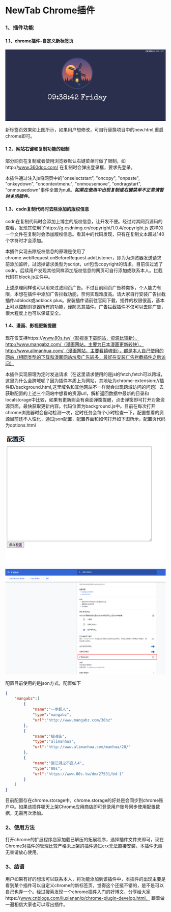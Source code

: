 # NewTab Chrome插件

### 1、插件功能

#### 1.1、chrome插件-自定义新标签页

![image-20210730093942235](https://raw.githubusercontent.com/xbingo2/readmeImg/main/crxNewTabImg/image-20210730093942235.png)

新标签页效果如上图所示，如果用户想修改，可自行替换项目中的new.html,重启chrome即可。

#### 1.2、网站右键和复制功能的限制

部分网页在复制或者使用浏览器默认右键菜单时做了限制，如http://www.360doc.com/ 在复制时会弹出登录框，要求先登录。

本插件通过注入js将网页中的"onselectstart", "oncopy", "onpaste", "onkeydown", "oncontextmenu", "onmousemove", "ondragstart", "onmousedown"事件全置为null。***如果在使用中出现复制或右键菜单不正常请暂时关闭插件。***

#### 1.3、csdn复制代码时去除添加的版权信息

csdn在复制代码时会添加上博主的版权信息，让开发不便。经过对其网页源码的查看，发现其使用了https://g.csdnimg.cn/copyright/1.0.4/copyright.js 这样的一个文件在复制时会添加版权信息。看其中的代码发现，只有在复制文本超过140个字符时才会添加。

本插件实现去除版权信息的原理是使用了chrome.webRequest.onBeforeRequest.addListener，即为为浏览器发送请求前添加监听，过滤掉请求类型为script，url包含copyright的请求。目前仅过滤了csdn，后续用户发现其他同样添加版权信息的网页可自行添加或联系本人。拦截代码在block.js文件中。

上述原理同样也可以用来过滤网页广告。不过目前网页广告种类多，个人能力有限，本想在插件中添加广告拦截功能，奈何实现难度高。请大家自行安装广告拦截插件adblock或adblock plus。安装插件请前往官网下载，插件的权限很高，基本上可以控制浏览器所有的功能，谨防恶意插件。广告拦截插件不仅可以去除广告，很大程度上也可以保证安全。

#### 1.4、漫画、影视更新提醒

现在仅支持https://www.80s.tw/（影视类下载网站，资源比较新）、http://www.mangabz.com/（漫画网站，主要为日本漫画更新较快）、http://www.alimanhua.com/（漫画网站，主要看镇魂街），都是本人自己使用的网站（相同类型的下载和漫画网站垃圾广告较多，最好在安装广告拦截插件之后访问）

本插件实现原理为定时发送请求（在这里请求使用的是js的fetch,fetch可以跨域，这里为什么会跨域呢？因为插件本质上为网站，其地址为chrome-extension://插件ID/background.html,这里域名和其他网站不一样就会出现跨域访问的问题）去获取配置的上述三个网站中想看的资源url，解析返回数据中最新的目录和localstorage中比较，如果有更新则会有桌面弹窗提醒，点击弹窗即可打开对象资源页面，最快获取更新内容。代码位置为background.js中。目前在每次打开chrome浏览器时会自动检测一次，定时任务会每个小时检查一下。配置想看的资源目前还不人性化，通过json配置，配置界面和如何打开如下图所示，配置页代码为options.html

![image-20210730101943492](https://raw.githubusercontent.com/xbingo2/readmeImg/main/crxNewTabImg/image-20210730101943492.png)

![image-20210730102103058](https://raw.githubusercontent.com/xbingo2/readmeImg/main/crxNewTabImg/image-20210730102103058.png)

配置目前使用的是json方式，配置如下

```json
{
    "mangabz":[
        {
            "name":"一拳超人",
            "type":"mangabz",
            "url":"http://www.mangabz.com/38bz"
        },
        {
            "name":"镇魂街",
            "type":"alimanhua",
            "url":"http://www.alimanhua.com/manhua/20/"
        },
        {
            "name":"画江湖之不良人4",
            "type":"80s",
            "url":"https://www.80s.tw/dm/27531/bd-1"
        }
    ]
}
```

目前配置存在chrome.storage中，chrome.storage的好处是会同步到chrome账户中。如果该插件哪天上架Chrome应用商店即可登录用户账号同步使用配置数据，无需再次添加。

### 2、使用方法

打开chrome的扩展程序店家加载已解压的拓展程序，选择插件文件夹即可，现在Chrome对插件的管理比较严格未上架的插件通过crx无法直接安装，本插件无毒无害请放心使用。

### 3、结语

用户如果有好的想法可以联系本人，将功能添加到该插件中，本插件的出现主要是看到某个插件可以自定义chrome的新标签页，觉得这个还挺不错的，是不是可以自己也弄一个。经过搜索发现一个chrome插件入门的好博文，分享给大家https://www.cnblogs.com/liuxianan/p/chrome-plugin-develop.html， 跟着做一遍相信大家也可以写出插件。



